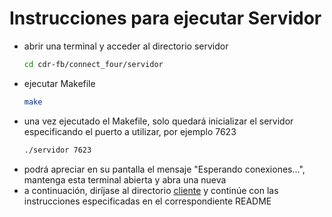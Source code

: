 # Instrucciones para ejecutar Servidor
- abrir una terminal y acceder al directorio servidor
  ```bash
  cd cdr-fb/connect_four/servidor
  ```
- ejecutar Makefile
  ```bash
  make
  ```
- una vez ejecutado el Makefile, solo quedará inicializar el servidor especificando el puerto a utilizar, por ejemplo 7623
  ```bash
  ./servidor 7623
  ```
- podrá apreciar en su pantalla el mensaje "Esperando conexiones...", mantenga esta terminal abierta y abra una nueva
- a continuación, diríjase al directorio [cliente](./../cliente) y continúe con las instrucciones especificadas en el correspondiente README
